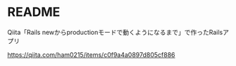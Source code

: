 # README

Qiita「Rails newからproductionモードで動くようになるまで」で作ったRailsアプリ

https://qiita.com/ham0215/items/c0f9a4a0897d805cf886
